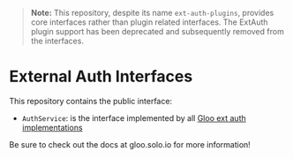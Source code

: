 > **Note:** This repository, despite its name `ext-auth-plugins`, provides core interfaces rather than plugin related interfaces.
> The ExtAuth plugin support has been deprecated and subsequently removed from the interfaces.

# External Auth Interfaces
This repository contains the public interface:
- `AuthService`: is the interface implemented by all [Gloo ext auth implementations](https://gloo.solo.io/gloo_routing/virtual_services/authentication/)

Be sure to check out the docs at gloo.solo.io for more information!